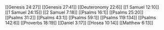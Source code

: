 [[Genesis 24:27]]
[[Genesis 27:41]]
[[Deuteronomy 22:6]]
[[1 Samuel 12:10]]
[[1 Samuel 24:15]]
[[2 Samuel 7:18]]
[[Psalms 16:1]]
[[Psalms 25:20]]
[[Psalms 31:2]]
[[Psalms 43:1]]
[[Psalms 59:1]]
[[Psalms 119:134]]
[[Psalms 142:6]]
[[Proverbs 18:19]]
[[Daniel 3:17]]
[[Hosea 10:14]]
[[Matthew 6:13]]
